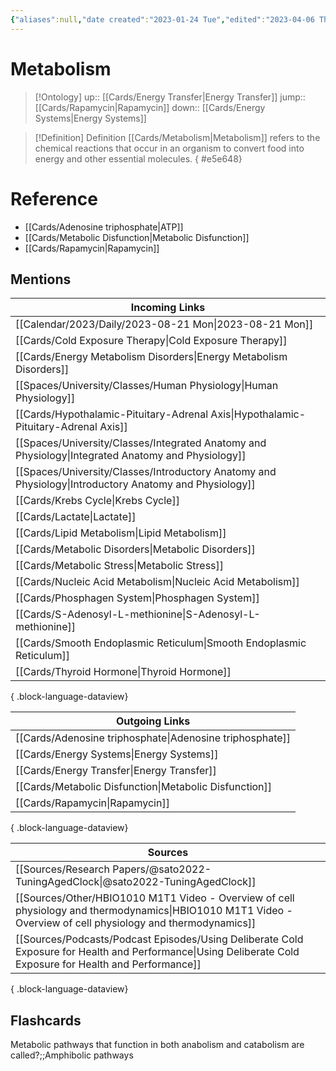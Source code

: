```yaml
---
{"aliases":null,"date created":"2023-01-24 Tue","edited":"2023-04-06 Thu","dg-publish":true,"tags":["Uni/HBIO1009","Uni/LFS261","flashcards/LFS261"],"permalink":"/cards/metabolism/","dgPassFrontmatter":true}
---
```


# Metabolism

> [!Ontology]
> up:: [[Cards/Energy Transfer\|Energy Transfer]]
> jump:: [[Cards/Rapamycin\|Rapamycin]]
> down:: [[Cards/Energy Systems\|Energy Systems]]

> [!Definition] Definition
> [[Cards/Metabolism\|Metabolism]] refers to the chemical reactions that occur in an organism to convert food into energy and other essential molecules.
{ #e5e648}


# Reference

- [[Cards/Adenosine triphosphate\|ATP]]
- [[Cards/Metabolic Disfunction\|Metabolic Disfunction]]
- [[Cards/Rapamycin\|Rapamycin]]

## Mentions

| Incoming Links                                                                                            |
| --------------------------------------------------------------------------------------------------------- |
| [[Calendar/2023/Daily/2023-08-21 Mon\|2023-08-21 Mon]]                                                 |
| [[Cards/Cold Exposure Therapy\|Cold Exposure Therapy]]                                                 |
| [[Cards/Energy Metabolism Disorders\|Energy Metabolism Disorders]]                                     |
| [[Spaces/University/Classes/Human Physiology\|Human Physiology]]                                       |
| [[Cards/Hypothalamic-Pituitary-Adrenal Axis\|Hypothalamic-Pituitary-Adrenal Axis]]                     |
| [[Spaces/University/Classes/Integrated Anatomy and Physiology\|Integrated Anatomy and Physiology]]     |
| [[Spaces/University/Classes/Introductory Anatomy and Physiology\|Introductory Anatomy and Physiology]] |
| [[Cards/Krebs Cycle\|Krebs Cycle]]                                                                     |
| [[Cards/Lactate\|Lactate]]                                                                             |
| [[Cards/Lipid Metabolism\|Lipid Metabolism]]                                                           |
| [[Cards/Metabolic Disorders\|Metabolic Disorders]]                                                     |
| [[Cards/Metabolic Stress\|Metabolic Stress]]                                                           |
| [[Cards/Nucleic Acid Metabolism\|Nucleic Acid Metabolism]]                                             |
| [[Cards/Phosphagen System\|Phosphagen System]]                                                         |
| [[Cards/S-Adenosyl-L-methionine\|S-Adenosyl-L-methionine]]                                             |
| [[Cards/Smooth Endoplasmic Reticulum\|Smooth Endoplasmic Reticulum]]                                   |
| [[Cards/Thyroid Hormone\|Thyroid Hormone]]                                                             |

{ .block-language-dataview}

| Outgoing Links                                              |
| ----------------------------------------------------------- |
| [[Cards/Adenosine triphosphate\|Adenosine triphosphate]] |
| [[Cards/Energy Systems\|Energy Systems]]                 |
| [[Cards/Energy Transfer\|Energy Transfer]]               |
| [[Cards/Metabolic Disfunction\|Metabolic Disfunction]]   |
| [[Cards/Rapamycin\|Rapamycin]]                           |

{ .block-language-dataview}

| Sources                                                                                                                                                         |
| --------------------------------------------------------------------------------------------------------------------------------------------------------------- |
| [[Sources/Research Papers/@sato2022-TuningAgedClock\|@sato2022-TuningAgedClock]]                                                                             |
| [[Sources/Other/HBIO1010 M1T1 Video - Overview of cell physiology and thermodynamics\|HBIO1010 M1T1 Video - Overview of cell physiology and thermodynamics]] |
| [[Sources/Podcasts/Podcast Episodes/Using Deliberate Cold Exposure for Health and Performance\|Using Deliberate Cold Exposure for Health and Performance]]   |

{ .block-language-dataview}

## Flashcards

Metabolic pathways that function in both anabolism and catabolism are called?;;Amphibolic pathways
<!--SR:!2024-05-16,1,210-->
